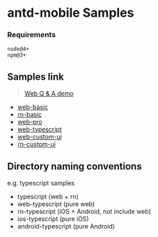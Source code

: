 # antd-mobile Samples

### Requirements

```
node@4+
npm@3+
```

## Samples link

> [Web Q & A demo](web-qa)

- [web-basic](./web-webpack)
- [rn-basic](./react-native)
- [web-pro](./web-webpack-pro)
- [web-typescript](./web-typescript)
- [web-custom-ui](./web-custom-ui)
- [rn-custom-ui](./rn-custom-ui)


## Directory naming conventions

e.g. typescript samples

- typescript (web + rn)
- web-typescript (pure web)
- rn-typescript (iOS + Android, not include web)
- ios-typescript (pure iOS)
- android-typescript (pure Android)

